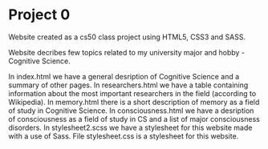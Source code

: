 # Project 0

Website created as a cs50 class project using HTML5, CSS3 and SASS.

Website decribes few topics related to my university major and hobby - Cognitive Science.

In index.html we have a general desription of Cognitive Science and a summary of other pages.
In researchers.html we have a table containing information about the most important researchers in the field (according to Wikipedia).
In memory.html there is a short description of memory as a field of study in Cognitive Science.
In consciousness.html we have a desription of consciousness as a field of study in CS and a list of major consciousness disorders.
In stylesheet2.scss we have a stylesheet for this website made with a use of Sass.
File stylesheet.css is a stylesheet for this website.
